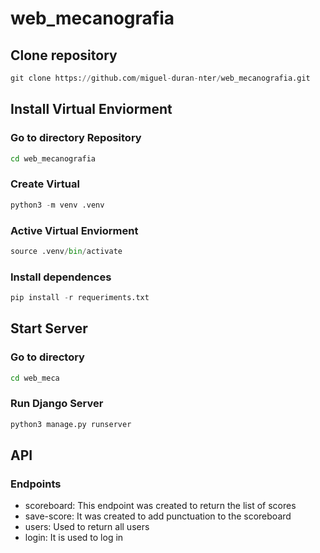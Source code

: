 # web_mecanografia

## Clone repository

```Python
git clone https://github.com/miguel-duran-nter/web_mecanografia.git
```

## Install Virtual Enviorment

### Go to directory Repository

```bash
cd web_mecanografia
```

### Create Virtual

```Python
python3 -m venv .venv
```

### Active Virtual Enviorment

```Python
source .venv/bin/activate
```

### Install dependences

```Python
pip install -r requeriments.txt
```

## Start Server

### Go to directory

```Bash
cd web_meca
```

### Run Django Server

```Python
python3 manage.py runserver
```

## API

### Endpoints

- scoreboard: This endpoint was created to return the list of scores
- save-score: It was created to add punctuation to the scoreboard
- users: Used to return all users
- login: It is used to log in